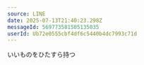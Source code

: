 ```yaml
---
source: LINE
date: 2025-07-13T21:40:23.298Z
messageId: 569773581505135035
userId: Ub72e0555cbf4df6c5440b4dc7993c71d
---
```


いいものをひたすら持つ